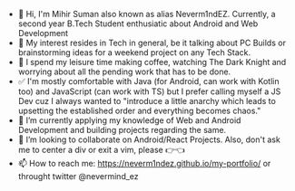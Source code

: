 - 👋 Hi, I'm Mihir Suman also known as alias Neverm1ndEZ. Currently, a second year B.Tech Student enthusiatic about Android and Web Development
- 👀 My interest resides in Tech in general, be it talking about PC Builds or brainstorming ideas for a weekend project on any Tech Stack. 
- 🥱 I spend my leisure time making coffee, watching The Dark Knight and worrying about all the pending work that has to be done.
- ✅ I'm mostly comfortable with Java (for Android, can work with Kotlin too) and JavaScript (can work with TS) but I prefer calling myself a JS Dev cuz I always wanted to "introduce a little anarchy which leads to upsetting the established order and everything becomes chaos."
- 🌱 I’m currently applying my knowledge of Web and Android Development and building projects regarding the same.
- 💞️ I’m looking to collaborate on Android/React Projects. Also, don't ask me to center a div or exit a vim, please 👉👈
- 📫 How to reach me: https://neverm1ndez.github.io/my-portfolio/ or throught twitter @nevermind_ez

<!---
Neverm1ndEZ/Neverm1ndEZ is a ✨ special ✨ repository because its `README.md` (this file) appears on your GitHub profile.
You can click the Preview link to take a look at your changes.
--->
